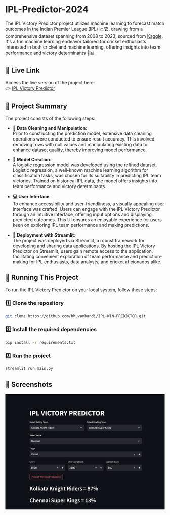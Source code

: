 

# IPL-Predictor-2024

The IPL Victory Predictor project utilizes machine learning to forecast match outcomes in the Indian Premier League (IPL) 📈🏆, drawing from a comprehensive dataset spanning from 2008 to 2023, sourced from [Kaggle](https://www.kaggle.com/datasets/patrickb1912/ipl-complete-dataset-20082020/data). It's a fun machine learning endeavor tailored for cricket enthusiasts interested in both cricket and machine learning, offering insights into team performance and victory determinants 💪📊.

## 🔗 Live Link

Access the live version of the project here:  
👉 [IPL Victory Predictor](https://ipl-win-predictor-yg82.onrender.com/)

## 📑 Project Summary

The project consists of the following steps:

- **🧹 Data Cleaning and Manipulation**:  
  Prior to constructing the prediction model, extensive data cleaning operations were conducted to ensure result accuracy. This involved removing rows with null values and manipulating existing data to enhance dataset quality, thereby improving model performance.

- **🔬 Model Creation**:  
  A logistic regression model was developed using the refined dataset. Logistic regression, a well-known machine learning algorithm for classification tasks, was chosen for its suitability in predicting IPL team victories. Trained on historical IPL data, the model offers insights into team performance and victory determinants.

- **💻 User Interface**:  
  To enhance accessibility and user-friendliness, a visually appealing user interface was crafted. Users can engage with the IPL Victory Predictor through an intuitive interface, offering input options and displaying predicted outcomes. This UI ensures an enjoyable experience for users keen on exploring IPL team performance and making predictions.

- **🚀 Deployment with Streamlit**:  
  The project was deployed via Streamlit, a robust framework for developing and sharing data applications. By hosting the IPL Victory Predictor on Streamlit, users gain remote access to the application, facilitating convenient exploration of team performance and prediction-making for IPL enthusiasts, data analysts, and cricket aficionados alike.

## 🔧 Running This Project

To run the IPL Victory Predictor on your local system, follow these steps:

### 1️⃣ Clone the repository

```bash
git clone https://github.com/bhuvanbandi/IPL-WIN-PREDICTOR.git
```

### 2️⃣ Install the required dependencies

```bash
pip install -r requirements.txt
```

### 3️⃣ Run the project

```bash
streamlit run main.py
```

## 📸 Screenshots

![Screenshot](https://github.com/bhuvanbandi/IPL-WIN-PREDICTOR/blob/288cc292b52fb89a65d1c092f8454b40b417141a/demo.png)

